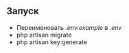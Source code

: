 ## Запуск

- Переименовать *.env.example* в *.env*
- php artisan migrate
- php artisan key:generate
